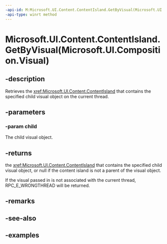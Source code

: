 ```yaml
---
-api-id: M:Microsoft.UI.Content.ContentIsland.GetByVisual(Microsoft.UI.Composition.Visual)
-api-type: winrt method
---
```


# Microsoft.UI.Content.ContentIsland.GetByVisual(Microsoft.UI.Composition.Visual)

<!--
public static Microsoft.UI.Content.ContentIsland GetByVisual (Microsoft.UI.Composition.Visual child);
-->

## -description

Retrieves the <xref:Microsoft.UI.Content.ContentIsland> that contains the specified child visual object on the current thread.

## -parameters

### -param child

The child visual object.

## -returns

the <xref:Microsoft.UI.Content.ContentIsland> that contains the specified child visual object, or null if the content island is not a parent of the visual object.

If the visual passed in is not associated with the current thread, RPC_E_WRONGTHREAD will be returned.

## -remarks

## -see-also

## -examples
